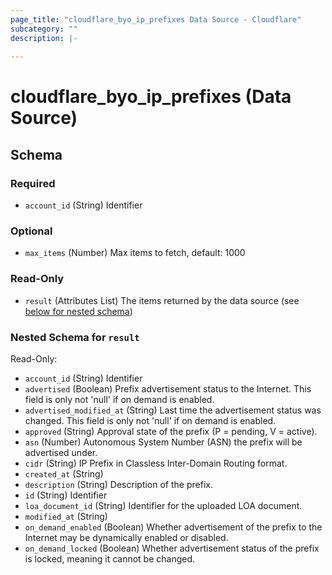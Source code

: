 ```yaml
---
page_title: "cloudflare_byo_ip_prefixes Data Source - Cloudflare"
subcategory: ""
description: |-
  
---
```


# cloudflare_byo_ip_prefixes (Data Source)




<!-- schema generated by tfplugindocs -->
## Schema

### Required

- `account_id` (String) Identifier

### Optional

- `max_items` (Number) Max items to fetch, default: 1000

### Read-Only

- `result` (Attributes List) The items returned by the data source (see [below for nested schema](#nestedatt--result))

<a id="nestedatt--result"></a>
### Nested Schema for `result`

Read-Only:

- `account_id` (String) Identifier
- `advertised` (Boolean) Prefix advertisement status to the Internet. This field is only not 'null' if on demand is enabled.
- `advertised_modified_at` (String) Last time the advertisement status was changed. This field is only not 'null' if on demand is enabled.
- `approved` (String) Approval state of the prefix (P = pending, V = active).
- `asn` (Number) Autonomous System Number (ASN) the prefix will be advertised under.
- `cidr` (String) IP Prefix in Classless Inter-Domain Routing format.
- `created_at` (String)
- `description` (String) Description of the prefix.
- `id` (String) Identifier
- `loa_document_id` (String) Identifier for the uploaded LOA document.
- `modified_at` (String)
- `on_demand_enabled` (Boolean) Whether advertisement of the prefix to the Internet may be dynamically enabled or disabled.
- `on_demand_locked` (Boolean) Whether advertisement status of the prefix is locked, meaning it cannot be changed.


